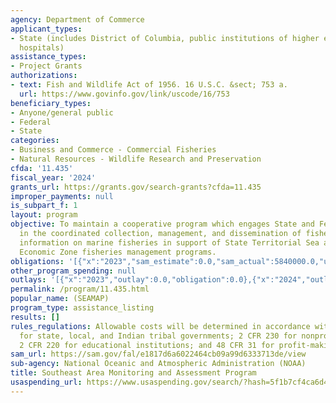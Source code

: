 ```yaml
---
agency: Department of Commerce
applicant_types:
- State (includes District of Columbia, public institutions of higher education and
  hospitals)
assistance_types:
- Project Grants
authorizations:
- text: Fish and Wildlife Act of 1956. 16 U.S.C. &sect; 753 a.
  url: https://www.govinfo.gov/link/uscode/16/753
beneficiary_types:
- Anyone/general public
- Federal
- State
categories:
- Business and Commerce - Commercial Fisheries
- Natural Resources - Wildlife Research and Preservation
cfda: '11.435'
fiscal_year: '2024'
grants_url: https://grants.gov/search-grants?cfda=11.435
improper_payments: null
is_subpart_f: 1
layout: program
objective: To maintain a cooperative program which engages State and Federal agencies
  in the coordinated collection, management, and dissemination of fishery - independent
  information on marine fisheries in support of State Territorial Sea and U.S. Exclusive
  Economic Zone fisheries management programs.
obligations: '[{"x":"2023","sam_estimate":0.0,"sam_actual":5840000.0,"usa_spending_actual":5842511.2},{"x":"2024","sam_estimate":0.0,"sam_actual":1170000.0,"usa_spending_actual":1171437.0},{"x":"2025","sam_estimate":0.0,"sam_actual":1228500.0,"usa_spending_actual":632897.0}]'
other_program_spending: null
outlays: '[{"x":"2023","outlay":0.0,"obligation":0.0},{"x":"2024","outlay":0.0,"obligation":0.0},{"x":"2025","outlay":0.0,"obligation":0.0}]'
permalink: /program/11.435.html
popular_name: (SEAMAP)
program_type: assistance_listing
results: []
rules_regulations: Allowable costs will be determined in accordance with 2 CFR 225
  for state, local, and Indian tribal governments; 2 CFR 230 for nonprofit organizations;
  2 CFR 220 for educational institutions; and 48 CFR 31 for profit-making organizations.
sam_url: https://sam.gov/fal/e1817d6a6022464cb09a99d6333713de/view
sub-agency: National Oceanic and Atmospheric Administration (NOAA)
title: Southeast Area Monitoring and Assessment Program
usaspending_url: https://www.usaspending.gov/search/?hash=5f1b7cf4ca6d48fc819941e67205f850
---
```


